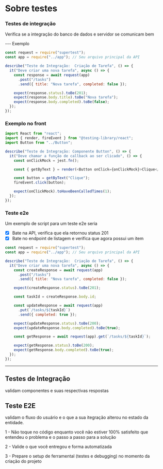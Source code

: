 # Sobre testes

### Testes de integração

<p>
Verifica se a integração do banco de dados e servidor se comunicam bem
</p>
--- Exemplo

```js
const request = require("supertest");
const app = require("../app"); // Seu arquivo principal da API

describe("Teste de Integração:  Criação de Tarefa", () => {
  it("Deve criar uma nova tarefa", async () => {
    const response = await request(app)
      .post("/tasks")
      .send({ title: "Nova tarefa", completed: false });

    expect(response.status).toBe(201);
    expect(response.body.title).toBe("Nova tarefa");
    expect(response.body.completed).toBe(false);
  });
});
```

### Exemplo no front

```js
import React from "react";
import { render, fireEvent } from "@testing-library/react";
import Button from "../Button";

describe("Teste de Integração: Componente Button", () => {
  it("Deve chamar a função de callback ao ser clicado", () => {
    const onClickMock = jest.fn();

    const { getByText } = render(<Button onClick={onClickMock}>Clique</Button>);

    const button = getByText("Clique");
    fireEvent.click(button);

    expect(onClickMock).toHaveBeenCalledTimes(1);
  });
});
```

### Teste e2e

<p>
  Um exemplo de script para um teste e2e seria
</p>

- [x] Bate na API, verifica que ela retornou status 201
- [x] Bate no endpoint de listagem e verifica que agora possui um item

```js
const request = require("supertest");
const app = require("../app"); // Seu arquivo principal da API

describe("Teste de Integração:  Criação de Tarefa", () => {
  it("Deve criar uma nova tarefa", async () => {
    const createResponse = await request(app)
      .post("/tasks")
      .send({ title: "Nova tarefa", completed: false });

    expect(createResponse.status).toBe(201);

    const taskId = createResponse.body.id;

    const updateResponse = await request(app)
      .put(`/tasks/${taskId}`)
      .send({ completed: true });

    expect(updateResponse.status).toBe(200);
    expect(updateResponse.body.completed).toBe(true);

    const getResponse = await request(app).get(`/tasks/${taskId}`);

    expect(getResponse.status).toBe(200);
    expect(getResponse.body.completed).toBe(true);
  });
});
```

---

## Testes de Integração

validam componentes e suas respectivas respostas

## Teste E2E

validam o fluxo do usuário e o que a sua itegração alterou no estado da entidade.

1 - Não toque no código enquanto você não estiver 100% satisfeito que entendeu o problema
e o passo a passo para a solução

2 - Valide o que você entregou e forma automatizada

3 - Prepare o setup de ferramental (testes e debugging) no momento da criação do projeto
